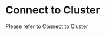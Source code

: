 # Connect to Cluster

 Please refer to [Connect to Cluster](https://docs.jdcloud.com/cn/jcs-for-kubernetes/connect-to-cluster)
